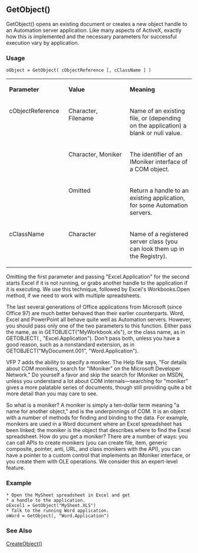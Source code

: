 ## GetObject()

GetObject() opens an existing document or creates a new object handle to an Automation server application. Like many aspects of ActiveX, exactly how this is implemented and the necessary parameters for successful execution vary by application.

### Usage

```foxpro
oObject = GetObject( cObjectReference [, cClassName ] )
```
<table>
<tr>
  <td width="32%" valign="top">
  <p><b>Parameter</b></p>
  </td>
  <td width="23%" valign="top">
  <p><b>Value</b></p>
  </td>
  <td width="45%" valign="top">
  <p><b>Meaning</b></p>
  </td>
 </tr>
<tr>
  <td width="32%" rowspan="3" valign="top">
  <p>cObjectReference</p>
  </td>
  <td width="23%" valign="top">
  <p>Character, Filename</p>
  </td>
  <td width="45%" valign="top">
  <p>Name of an existing file, or (depending on the application) a blank or null value.</p>
  </td>
 </tr>
<tr>
  <td width="33%" valign="top">
  <p>Character, Moniker</p>
  </td>
  <td width="67%" valign="top">
  <p>The identifier of an IMoniker interface of a COM object. </p>
  </td>
 </tr>
<tr>
  <td width="33%" valign="top">
  <p>Omitted</p>
  </td>
  <td width="67%" valign="top">
  <p>Return a handle to an existing application, for some Automation servers.</p>
  </td>
 </tr>
<tr>
  <td width="32%" valign="top">
  <p>cClassName</p>
  </td>
  <td width="23%" valign="top">
  <p>Character</p>
  </td>
  <td width="45%" valign="top">
  <p>Name of a registered server class (you can look them up in the Registry).</p>
  </td>
 </tr>
</table>

Omitting the first parameter and passing "Excel.Application" for the second starts Excel if it is not running, or grabs another handle to the application if it is executing. We use this technique, followed by Excel's Workbooks.Open method, if we need to work with multiple spreadsheets.

The last several generations of Office applications from Microsoft (since Office 97) are much better behaved than their earlier counterparts. Word, Excel and PowerPoint all behave quite well as Automation servers. However, you should pass only one of the two parameters to this function. Either pass the name, as in GETOBJECT("MyWorkbook.xls"), or the class name, as in GETOBJECT( , "Excel.Application"). Don't pass both, unless you have a good reason, such as a nonstandard extension, as in GETOBJECT("MyDocument.001", "Word.Application").

VFP 7 adds the ability to specify a moniker. The Help file says, "For details about COM monikers, search for "IMoniker" on the Microsoft Developer Network." Do yourself a favor and skip the search for IMoniker on MSDN, unless you understand a lot about COM internals&mdash;searching for "moniker" gives a more palatable series of documents, though still providing quite a bit more detail than you may care to see. 

So what is a moniker? A moniker is simply a ten-dollar term meaning "a name for another object," and is the underpinnings of COM. It is an object with a number of methods for finding and binding to the data. For example, monikers are used in a Word document where an Excel spreadsheet has been linked; the moniker is the object that describes where to find the Excel spreadsheet. How do you get a moniker? There are a number of ways: you can call APIs to create monikers (you can create file, item, generic composite, pointer, anti, URL, and class monikers with the API), you can have a pointer to a custom control that implements an IMoniker interface, or you create them with OLE operations. We consider this an expert-level feature.

### Example

```foxpro
* Open the MySheet spreadsheet in Excel and get
* a handle to the application.
oExcel1 = GetObject("MySheet.XLS")
* Talk to the running Word application.
oWord = GetObject(, "Word.Application")
```
### See Also

[CreateObject()](s4g347.md)